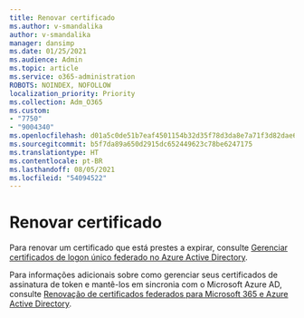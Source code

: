 ```yaml
---
title: Renovar certificado
ms.author: v-smandalika
author: v-smandalika
manager: dansimp
ms.date: 01/25/2021
ms.audience: Admin
ms.topic: article
ms.service: o365-administration
ROBOTS: NOINDEX, NOFOLLOW
localization_priority: Priority
ms.collection: Adm_O365
ms.custom:
- "7750"
- "9004340"
ms.openlocfilehash: d01a5c0de51b7eaf4501154b32d35f78d3da8e7a71f3d82dae6faedb68ede3ec
ms.sourcegitcommit: b5f7da89a650d2915dc652449623c78be6247175
ms.translationtype: HT
ms.contentlocale: pt-BR
ms.lasthandoff: 08/05/2021
ms.locfileid: "54094522"
---
```

# <a name="renew-certificate"></a>Renovar certificado

Para renovar um certificado que está prestes a expirar, consulte [Gerenciar certificados de logon único federado no Azure Active Directory](https://docs.microsoft.com/azure/active-directory/manage-apps/manage-certificates-for-federated-single-sign-on#renew-a-certificate-that-will-soon-expire).

Para informações adicionais sobre como gerenciar seus certificados de assinatura de token e mantê-los em sincronia com o Microsoft Azure AD, consulte [Renovação de certificados federados para Microsoft 365 e Azure Active Directory](https://docs.microsoft.com/azure/active-directory/hybrid/how-to-connect-fed-o365-certs).

